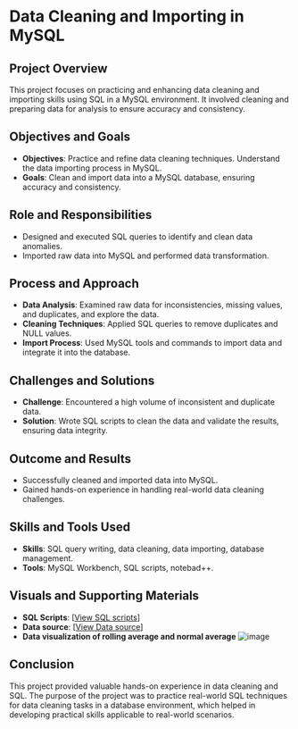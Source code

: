 # Data Cleaning and Importing in MySQL

## Project Overview
This project focuses on practicing and enhancing data cleaning and importing skills using SQL in a MySQL environment. It involved cleaning and preparing data for analysis to ensure accuracy and consistency.

## Objectives and Goals
- **Objectives**: Practice and refine data cleaning techniques. Understand the data importing process in MySQL.
- **Goals**: Clean and import data into a MySQL database, ensuring accuracy and consistency.

## Role and Responsibilities
- Designed and executed SQL queries to identify and clean data anomalies.
- Imported raw data into MySQL and performed data transformation.

## Process and Approach
- **Data Analysis**: Examined raw data for inconsistencies, missing values, and duplicates, and explore the data.
- **Cleaning Techniques**: Applied SQL queries to remove duplicates and NULL values.
- **Import Process**: Used MySQL tools and commands to import data and integrate it into the database.

## Challenges and Solutions
- **Challenge**: Encountered a high volume of inconsistent and duplicate data.
- **Solution**: Wrote SQL scripts to clean the data and validate the results, ensuring data integrity.

## Outcome and Results
- Successfully cleaned and imported data into MySQL.
- Gained hands-on experience in handling real-world data cleaning challenges.

## Skills and Tools Used
- **Skills**: SQL query writing, data cleaning, data importing, database management.
- **Tools**: MySQL Workbench, SQL scripts, notebad++.

## Visuals and Supporting Materials
- **SQL Scripts**: [[View SQL scripts](https://github.com/mohamedabdelwahab221/Data-cleaing/blob/main/cleaning%20data.sql)]
- **Data source**: [[View Data source](https://www.kaggle.com/datasets/berkeleyearth/climate-change-earth-surface-temperature-data?select=GlobalLandTemperaturesByCity.csv)]
- **Data visualization of rolling average and normal average**
![image](https://github.com/user-attachments/assets/2b2723f5-b62f-48b2-b4cb-67a26c1b4662)

## Conclusion
This project provided valuable hands-on experience in data cleaning and SQL. The purpose of the project was to practice real-world SQL techniques for data cleaning tasks in a database environment, which helped in developing practical skills applicable to real-world scenarios.
